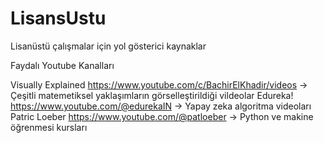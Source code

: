 # LisansUstu
Lisanüstü çalışmalar için yol gösterici kaynaklar

Faydalı Youtube Kanalları

Visually Explained https://www.youtube.com/c/BachirElKhadir/videos -> Çeşitli matemetiksel yaklaşımların görselleştirildiği vildeolar
Edureka!           https://www.youtube.com/@edurekaIN              -> Yapay zeka algoritma videoları
Patric Loeber      https://www.youtube.com/@patloeber              -> Python ve makine öğrenmesi kursları
